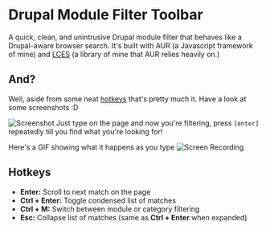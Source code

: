 # Drupal Module Filter Toolbar
A quick, clean, and unintrusive Drupal module filter that behaves like a Drupal-aware browser search. It's built with AUR (a Javascript framework of mine) and [LCES](https://github.com/b-fuze/lces) (a library of mine that AUR relies heavily on.)

## And?
Well, aside from some neat [hotkeys](#hotkeys) that's pretty much it. Have a look at some screenshots :D

![Screenshot](http://i.imgur.com/tyBGRSK.png "Just type on the page and stuff get highlighted")
Just type on the page and now you're filtering, press `[enter]` repeatedly till you find what you're looking for!

Here's a GIF showing what it happens as you type
![Screen Recording](http://i.imgur.com/sBGGzPe.gif "DMFT in action")

## Hotkeys
 * **Enter:** Scroll to next match on the page
 * **Ctrl + Enter:** Toggle condensed list of matches
 * **Ctrl + M:** Switch between module or category filtering
 * **Esc:** Collapse list of matches (same as **Ctrl + Enter** when expanded)
